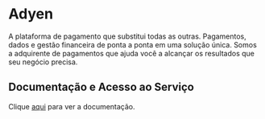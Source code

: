 # Adyen

A plataforma de pagamento que substitui todas as outras. Pagamentos, dados e gestão financeira de ponta a ponta em uma solução única. Somos a adquirente de pagamentos que ajuda você a alcançar os resultados que seu negócio precisa.

## Documentação e Acesso ao Serviço

Clique [aqui](https://www.adyen.com) para ver a documentação.